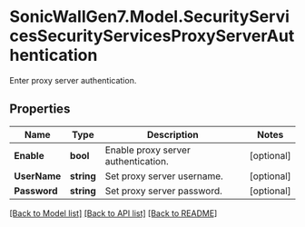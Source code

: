 # SonicWallGen7.Model.SecurityServicesSecurityServicesProxyServerAuthentication
 Enter proxy server authentication.

## Properties

Name | Type | Description | Notes
------------ | ------------- | ------------- | -------------
**Enable** | **bool** |  Enable proxy server authentication. | [optional] 
**UserName** | **string** | Set proxy server username. | [optional] 
**Password** | **string** | Set proxy server password. | [optional] 

[[Back to Model list]](../README.md#documentation-for-models) [[Back to API list]](../README.md#documentation-for-api-endpoints) [[Back to README]](../README.md)

